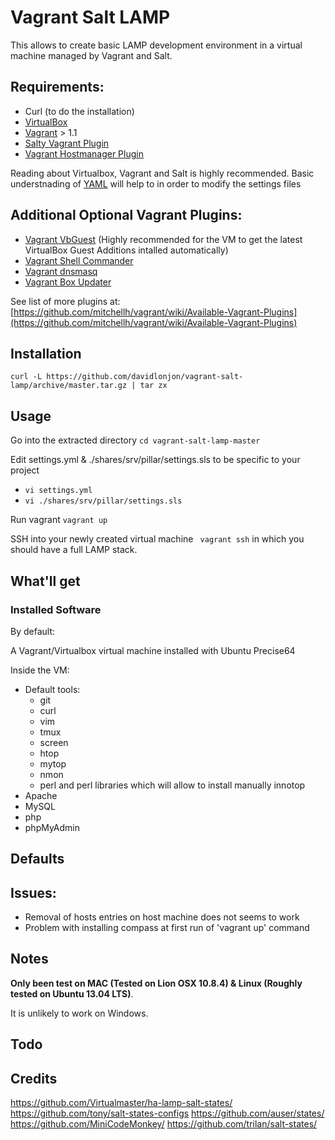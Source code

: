 # Vagrant Salt LAMP

This allows to create basic LAMP  development environment in a virtual machine managed by Vagrant and Salt.

## Requirements:
- Curl (to do the installation)
- [VirtualBox](https://www.virtualbox.org/)
- [Vagrant](http://www.vagrantup.com/) > 1.1
- [Salty Vagrant Plugin](https://github.com/saltstack/salty-vagrant)
- [Vagrant Hostmanager Plugin](https://github.com/smdahlen/vagrant-hostmanager)

Reading about Virtualbox, Vagrant and Salt is highly recommended.
Basic understnading of [YAML](http://en.wikipedia.org/wiki/YAML) will help to in order to modify the settings files

## Additional Optional Vagrant Plugins:
- [Vagrant VbGuest](https://github.com/dotless-de/vagrant-vbguest) (Highly recommended for the VM to get the latest VirtualBox Guest Additions intalled automatically)
- [Vagrant Shell Commander](https://github.com/fgimenez/vagrant-shell-commander)
- [Vagrant dnsmasq](https://github.com/mattes/vagrant-dnsmasq)
- [Vagrant Box Updater](https://github.com/spil-ruslan/vagrant-box-updater)

See list of more plugins at: [https://github.com/mitchellh/vagrant/wiki/Available-Vagrant-Plugins](https://github.com/mitchellh/vagrant/wiki/Available-Vagrant-Plugins)

## Installation
`curl -L https://github.com/davidlonjon/vagrant-salt-lamp/archive/master.tar.gz | tar zx`

## Usage

Go into the extracted directory
`cd vagrant-salt-lamp-master`

Edit settings.yml & ./shares/srv/pillar/settings.sls to be specific to your project
- `vi settings.yml`
- `vi ./shares/srv/pillar/settings.sls`

Run vagrant
`vagrant up`

SSH into your newly created virtual machine
` vagrant ssh`
in which  you should have a full LAMP stack.

## What'll get

### Installed Software
By default:

A Vagrant/Virtualbox virtual machine installed with Ubuntu Precise64

Inside the VM:
- Default tools:
  - git
  - curl
  - vim
  - tmux
  - screen
  - htop
  - mytop
  - nmon
  - perl and perl libraries which will allow to install manually innotop
- Apache
- MySQL
- php
- phpMyAdmin
## Defaults

## Issues:
- Removal of hosts entries on host machine does not seems to work
- Problem with installing compass at first run of 'vagrant up' command

## Notes

**Only been test on MAC (Tested on Lion OSX 10.8.4)  & Linux  (Roughly tested on Ubuntu 13.04 LTS)**.

It is unlikely to work on Windows.

## Todo

## Credits
https://github.com/Virtualmaster/ha-lamp-salt-states/
https://github.com/tony/salt-states-configs
https://github.com/auser/states/
https://github.com/MiniCodeMonkey/
https://github.com/trilan/salt-states/
